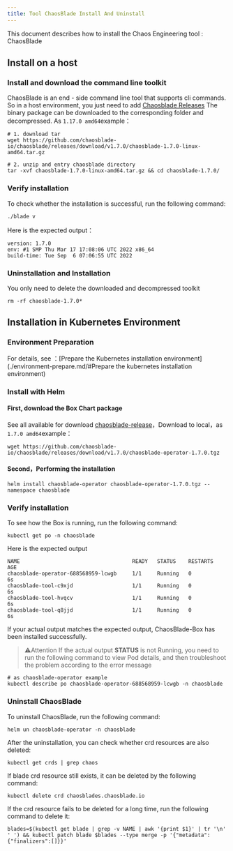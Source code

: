 ```yaml
---
title: Tool ChaosBlade Install And Uninstall
---
```


This document describes how to install the Chaos Engineering tool : ChaosBlade
## Install on a host
### Install and download the command line toolkit
ChaosBlade is an end - side command line tool that supports cli commands. So in a host environment, you just need to add [Chaosblade Releases](https://github.com/chaosblade-io/chaosblade/releases) The binary package can be downloaded to the corresponding folder and decompressed. As `1.17.0 amd64`example：
```shell
# 1. download tar
wget https://github.com/chaosblade-io/chaosblade/releases/download/v1.7.0/chaosblade-1.7.0-linux-amd64.tar.gz

# 2. unzip and entry chaosblade directory
tar -xvf chaosblade-1.7.0-linux-amd64.tar.gz && cd chaosblade-1.7.0/
```
### Verify installation
To check whether the installation is successful, run the following command:
```shell
./blade v
```
Here is the expected output：
```shell
version: 1.7.0
env: #1 SMP Thu Mar 17 17:08:06 UTC 2022 x86_64
build-time: Tue Sep  6 07:06:55 UTC 2022
```
### Uninstallation and Installation
You only need to delete the downloaded and decompressed toolkit
```shell
rm -rf chaosblade-1.7.0*
```
##  Installation in Kubernetes Environment
### Environment Preparation
For details, see ：[Prepare the Kubernetes installation  environment](./environment-prepare.md/#Prepare the kubernetes installation environment)
### Install with Helm
#### First, download the Box Chart package
See all available for download [chaosblade-release](https://github.com/chaosblade-io/chaosblade/releases)，Download to local，as `1.7.0 amd64`example：
```shell
wget https://github.com/chaosblade-io/chaosblade/releases/download/v1.7.0/chaosblade-operator-1.7.0.tgz
```
#### Second，Performing the installation
```shell
helm install chaosblade-operator chaosblade-operator-1.7.0.tgz --namespace chaosblade
```
### Verify installation
To see how the Box is running, run the following command:
```shell
kubectl get po -n chaosblade
```
Here is the expected output
```shell
NAME                                    READY   STATUS    RESTARTS   AGE
chaosblade-operator-688568959-lcwgb     1/1     Running   0          6s
chaosblade-tool-c9xjd                   1/1     Running   0          6s
chaosblade-tool-hvqcv                   1/1     Running   0          6s
chaosblade-tool-q8jjd                   1/1     Running   0          6s
```

If your actual output matches the expected output, ChaosBlade-Box has been installed successfully.
> ⚠️Attention 
> If the actual output **STATUS** is not Running, you need to run the following command to view Pod details, and then troubleshoot the problem according to the error message

```shell
# as chaosblade-operator example
kubectl describe po chaosblade-operator-688568959-lcwgb -n chaosblade
```
###  Uninstall ChaosBlade
To uninstall ChaosBlade, run the following command:
```shell
helm un chaosblade-operator -n chaosblade
```
After the uninstallation, you can check whether crd resources are also deleted:
```shell
kubectl get crds | grep chaos
```
If blade crd resource still exists, it can be deleted by the following command:
```shell
kubectl delete crd chaosblades.chaosblade.io
```
If the crd resource fails to be deleted for a long time, run the following command to delete it:
```shell
blades=$(kubectl get blade | grep -v NAME | awk '{print $1}' | tr '\n' ' ') && kubectl patch blade $blades --type merge -p '{"metadata":{"finalizers":[]}}'
```
